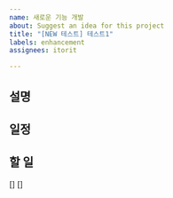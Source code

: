 ```yaml
---
name: 새로운 기능 개발
about: Suggest an idea for this project
title: "[NEW 테스트] 테스트1"
labels: enhancement
assignees: itorit

---
```


## 설명

## 일정

## 할 일
[]
[]
